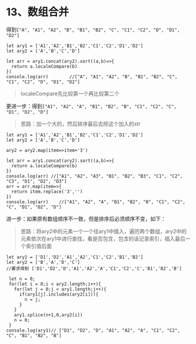 # 13、数组合并


得到`["A", "A1", "A2", "B", "B1", "B2", "C", "C1", "C2", "D", "D1", "D2"]`

```shell
let ary1 = ['A1','A2','B1','B2','C1','C2','D1','D2']
let ary2 = ['A','B','C','D']

let arr = ary1.concat(ary2).sort((a,b)=>{
  return a.localeCompare(b)
})
console.log(arr)		//["A", "A1", "A2", "B", "B1", "B2", "C", "C1", "C2", "D", "D1", "D2"]
```

> localeCompare先比较第一个再比较第二个

更进一步：得到`["A1", "A2", "A", "B1", "B2", "B", "C1", "C2", "C", "D1", "D2", "D"]`

> 思路：加一个大的，然后排序最后去除这个加入的str

```shell
let ary1 = ['A1','A2','B1','B2','C1','C2','D1','D2']
let ary2 = ['A','B','C','D']

ary2 = ary2.map(item=>item+'3')

let arr = ary1.concat(ary2).sort((a,b)=>{
  return a.localeCompare(b)
})
console.log(arr) //["A1", "A2", "A3", "B1", "B2", "B3", "C1", "C2", "C3", "D1", "D2", "D3"]
arr = arr.map(item=>{
  return item.replace('3','')
})
console.log(arr)	//["A1", "A2", "A", "B1", "B2", "B", "C1", "C2", "C", "D1", "D2", "D"]
```

进一步：如果原有数组顺序不一致，但是排序后必须顺序不变，如下：

> 思路：将ary2中的元素一个一个往ary1中插入，遍历两个数组，ary2中的元素依次在ary1中进行查找，看是否包含，包含的话记录索引，插入最后一个索引值后面

```shell
let ary1 = ['D1','D2','A1','A2','C1','C2','B1','B2']
let ary2 = ['B','A','D','C']
//要求得到 ['D1','D2','D','A1','A2','A','C1','C2','C','B1','B2','B']

 let n = 0;
 for(let i = 0;i < ary2.length;i++){
   for(let j = 0;j < ary1.length;j++){
     if(ary1[j].includes(ary2[i])){
       n = j;
     }
   }
   ary1.splice(n+1,0,ary2[i])
   n = 0;
 }
console.log(ary1)// ["D1", "D2", "D", "A1", "A2", "A", "C1", "C2", "C", "B1", "B2", "B"]
```